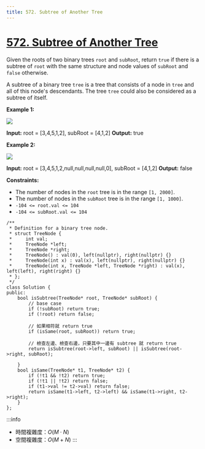```yaml
---
title: 572. Subtree of Another Tree
---
```


# [572\. Subtree of Another Tree](https://leetcode.com/problems/subtree-of-another-tree/)

Given the roots of two binary trees `root` and `subRoot`, return `true` if there is a subtree of `root` with the same structure and node values of `subRoot` and `false` otherwise.

A subtree of a binary tree `tree` is a tree that consists of a node in `tree` and all of this node's descendants. The tree `tree` could also be considered as a subtree of itself.

**Example 1:**

![](https://assets.leetcode.com/uploads/2021/04/28/subtree1-tree.jpg)

**Input:** root = \[3,4,5,1,2\], subRoot = \[4,1,2\]
**Output:** true

**Example 2:**

![](https://assets.leetcode.com/uploads/2021/04/28/subtree2-tree.jpg)

**Input:** root = \[3,4,5,1,2,null,null,null,null,0\], subRoot = \[4,1,2\]
**Output:** false

**Constraints:**

-   The number of nodes in the `root` tree is in the range `[1, 2000]`.
-   The number of nodes in the `subRoot` tree is in the range `[1, 1000]`.
-   `-104 <= root.val <= 104`
-   `-104 <= subRoot.val <= 104`

```cpp=
/**
 * Definition for a binary tree node.
 * struct TreeNode {
 *     int val;
 *     TreeNode *left;
 *     TreeNode *right;
 *     TreeNode() : val(0), left(nullptr), right(nullptr) {}
 *     TreeNode(int x) : val(x), left(nullptr), right(nullptr) {}
 *     TreeNode(int x, TreeNode *left, TreeNode *right) : val(x), left(left), right(right) {}
 * };
 */
class Solution {
public:
    bool isSubtree(TreeNode* root, TreeNode* subRoot) {
        // base case
        if (!subRoot) return true;
        if (!root) return false;

        // 如果相符就 return true
        if (isSame(root, subRoot)) return true;

        // 檢查左邊、檢查右邊，只要其中一邊有 subtree 就 return true
        return isSubtree(root->left, subRoot) || isSubtree(root->right, subRoot);

    }
    bool isSame(TreeNode* t1, TreeNode* t2) {
        if (!t1 && !t2) return true;
        if (!t1 || !t2) return false;
        if (t1->val != t2->val) return false;
        return isSame(t1->left, t2->left) && isSame(t1->right, t2->right);
    }
};
```

:::info
- 時間複雜度：$O(M \cdot N)$
- 空間複雜度：$O(M + N)$
:::

